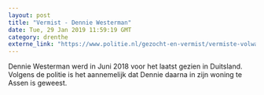 ```yaml
---
layout: post
title: "Vermist - Dennie Westerman"
date: Tue, 29 Jan 2019 11:59:19 GMT
category: drenthe
externe_link: "https://www.politie.nl/gezocht-en-vermist/vermiste-volwassenen/2018/september/dennie-westerman.html"
---
```


Dennie Westerman werd in Juni 2018 voor het laatst gezien in Duitsland. Volgens de politie is het aannemelijk dat Dennie daarna in zijn woning te Assen is geweest.
